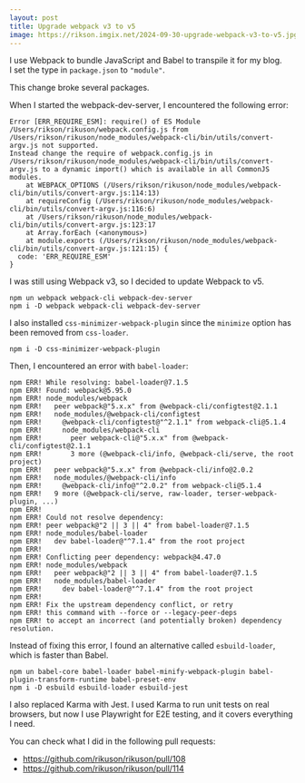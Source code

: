 ```yaml
---
layout: post
title: Upgrade webpack v3 to v5
image: https://rikson.imgix.net/2024-09-30-upgrade-webpack-v3-to-v5.jpg
---
```


I use Webpack to bundle JavaScript and Babel to transpile it for my blog.  
I set the type in `package.json` to `"module"`.

This change broke several packages.

When I started the webpack-dev-server, I encountered the following error:

```shell
Error [ERR_REQUIRE_ESM]: require() of ES Module /Users/rikson/rikuson/webpack.config.js from /Users/rikson/rikuson/node_modules/webpack-cli/bin/utils/convert-argv.js not supported.
Instead change the require of webpack.config.js in /Users/rikson/rikuson/node_modules/webpack-cli/bin/utils/convert-argv.js to a dynamic import() which is available in all CommonJS modules.
    at WEBPACK_OPTIONS (/Users/rikson/rikuson/node_modules/webpack-cli/bin/utils/convert-argv.js:114:13)
    at requireConfig (/Users/rikson/rikuson/node_modules/webpack-cli/bin/utils/convert-argv.js:116:6)
    at /Users/rikson/rikuson/node_modules/webpack-cli/bin/utils/convert-argv.js:123:17
    at Array.forEach (<anonymous>)
    at module.exports (/Users/rikson/rikuson/node_modules/webpack-cli/bin/utils/convert-argv.js:121:15) {
  code: 'ERR_REQUIRE_ESM'
}
```

I was still using Webpack v3, so I decided to update Webpack to v5.

```shell
npm un webpack webpack-cli webpack-dev-server
npm i -D webpack webpack-cli webpack-dev-server
```

I also installed `css-minimizer-webpack-plugin` since the `minimize` option has been removed from `css-loader`.

```shell
npm i -D css-minimizer-webpack-plugin
```

Then, I encountered an error with `babel-loader`:

```shell
npm ERR! While resolving: babel-loader@7.1.5
npm ERR! Found: webpack@5.95.0
npm ERR! node_modules/webpack
npm ERR!   peer webpack@"5.x.x" from @webpack-cli/configtest@2.1.1
npm ERR!   node_modules/@webpack-cli/configtest
npm ERR!     @webpack-cli/configtest@"^2.1.1" from webpack-cli@5.1.4
npm ERR!     node_modules/webpack-cli
npm ERR!       peer webpack-cli@"5.x.x" from @webpack-cli/configtest@2.1.1
npm ERR!       3 more (@webpack-cli/info, @webpack-cli/serve, the root project)
npm ERR!   peer webpack@"5.x.x" from @webpack-cli/info@2.0.2
npm ERR!   node_modules/@webpack-cli/info
npm ERR!     @webpack-cli/info@"^2.0.2" from webpack-cli@5.1.4
npm ERR!   9 more (@webpack-cli/serve, raw-loader, terser-webpack-plugin, ...)
npm ERR! 
npm ERR! Could not resolve dependency:
npm ERR! peer webpack@"2 || 3 || 4" from babel-loader@7.1.5
npm ERR! node_modules/babel-loader
npm ERR!   dev babel-loader@"^7.1.4" from the root project
npm ERR! 
npm ERR! Conflicting peer dependency: webpack@4.47.0
npm ERR! node_modules/webpack
npm ERR!   peer webpack@"2 || 3 || 4" from babel-loader@7.1.5
npm ERR!   node_modules/babel-loader
npm ERR!     dev babel-loader@"^7.1.4" from the root project
npm ERR! 
npm ERR! Fix the upstream dependency conflict, or retry
npm ERR! this command with --force or --legacy-peer-deps
npm ERR! to accept an incorrect (and potentially broken) dependency resolution.
```

Instead of fixing this error, I found an alternative called `esbuild-loader`, which is faster than Babel.

```shell
npm un babel-core babel-loader babel-minify-webpack-plugin babel-plugin-transform-runtime babel-preset-env
npm i -D esbuild esbuild-loader esbuild-jest
```



I also replaced Karma with Jest. I used Karma to run unit tests on real browsers, but now I use Playwright for E2E testing, and it covers everything I need.



You can check what I did in the following pull requests:

- <https://github.com/rikuson/rikuson/pull/108>
- <https://github.com/rikuson/rikuson/pull/114>
